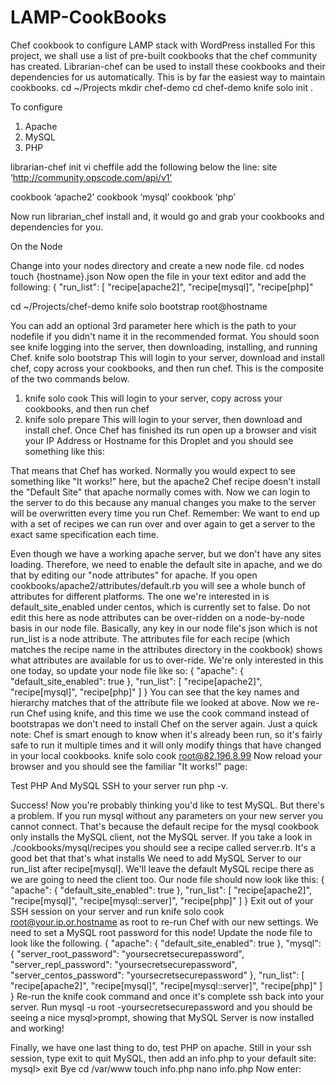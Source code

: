 # LAMP-CookBooks
Chef cookbook to configure LAMP stack with WordPress installed
For this project, we shall use a list of pre-built cookbooks that the chef community has created. Librarian-chef can be used to install these cookbooks and their dependencies for us automatically. This is by far the easiest way to maintain cookbooks.
cd  ~/Projects
mkdir chef-demo
cd chef-demo
knife solo init .

To configure
1.	Apache
2.	MySQL
3.	PHP

librarian-chef init
vi cheffile
add the following  below the line:  site ‘http://community.opscode.com/api/v1’

cookbook ‘apache2’
cookbook ‘mysql’
cookbook ‘php’
	
Now run 
librarian_chef install
and, it would go and grab your cookbooks and dependencies for you.

On the Node

Change into your nodes directory and create a new node file.
cd  nodes
touch {hostname}.json
Now open the file in your text editor and add the following:
{
  "run_list": [
    "recipe[apache2]",
    "recipe[mysql]",
    "recipe[php]"

cd ~/Projects/chef-demo
knife solo bootstrap root@hostname

You can add an optional 3rd parameter here which is the path to your nodefile if you didn't name it in the recommended format.
You should soon see knife logging into the server, then downloading, installing, and running Chef.
 knife solo bootstrap
This will login to your server, download and install chef, copy across your cookbooks, and then run chef. This is the composite of the two commands below.
1.	knife solo cook
This will login to your server, copy across your cookbooks, and then run chef
1.	knife solo prepare
This will login to your server, then download and install chef.
Once Chef has finished its run open up a browser and visit your IP Address or Hostname for this Droplet and you should see something like this:
 
That means that Chef has worked. Normally you would expect to see something like "It works!" here, but the apache2 Chef recipe doesn't install the "Default Site" that apache normally comes with.
Now we can login to the server to do this because any manual changes you make to the server will be overwritten every time you run Chef. Remember: We want to end up with a set of recipes we can run over and over again to get a server to the exact same specification each time.

Even though we have a working apache server, but we don't have any sites loading. Therefore, we need to enable the default site in apache, and we do that by editing our "node attributes" for apache.
If you open cookbooks/apache2/attributes/default.rb you will see a whole bunch of attributes for different platforms. The one we're interested in is default_site_enabled under centos, which is currently set to false.
Do not edit this here as node attributes can be over-ridden on a node-by-node basis in our node file. Basically, any key in our node file's json which is not run_list is a node attribute. The attributes file for each recipe (which matches the recipe name in the attributes directory in the cookbook)  shows what attributes are available for us to over-ride. We're only interested in this one today, so update your node file like so:
{
  "apache": {
    "default_site_enabled": true
  },
  "run_list": [
    "recipe[apache2]",
    "recipe[mysql]",
    "recipe[php]"
  ]
}
You can see that the key names and hierarchy matches that of the attribute file we looked at above. Now we re-run Chef using knife, and this time we use the cook command instead of bootstrapas we don't need to install Chef on the server again.
Just a quick note: Chef is smart enough to know when it's already been run, so it's fairly safe to run it multiple times and it will only modify things that have changed in your local cookbooks.
knife solo cook root@82.196.8.99
Now reload your browser and you should see the familiar "It works!" page:
 
Test PHP And MySQL
SSH to your server run 
php -v.	

Success! Now you're probably thinking you'd like to test MySQL. But there's a problem. If you run mysql without any parameters on your new server you cannot connect. That's because the default recipe for the  mysql cookbook only installs the MySQL client, not the MySQL server.
If you take a look in ./cookbooks/mysql/recipes you should see a recipe called server.rb. It's a good bet that that's what installs We need to add MySQL Server to our run_list after recipe[mysql]. We'll leave the default MySQL recipe there as we are going to need the client too. Our node file should now look like this:
{
  "apache": {
    "default_site_enabled": true
  },
  "run_list": [
    "recipe[apache2]",
    "recipe[mysql]",
    "recipe[mysql::server]",
    "recipe[php]"
  ]
}
Exit out of your SSH session on your server and run 
knife solo cook root@your.ip.or.hostname
as root to re-run Chef with our new settings. We need to set a MySQL root password for this node! Update the node file to look like the following.
{
  "apache": {
    "default_site_enabled": true
  },
  "mysql": {
    "server_root_password": "yoursecretsecurepassword",
    "server_repl_password": "yoursecretsecurepassword",
    "server_centos_password": "yoursecretsecurepassword"
  },
  "run_list": [
    "recipe[apache2]",
    "recipe[mysql]",
    "recipe[mysql::server]",
    "recipe[php]"
  ]
}
Re-run the knife cook command and once it's complete ssh back into your server. 
Run 
mysql -u root -yoursecretsecurepassword 
and you should be seeing a nice mysql>prompt, showing  that MySQL Server is now installed and working!

Finally, we have one last thing to do, test PHP on apache.
 Still in your ssh session, type
 exit to quit MySQL, 
then add an info.php
 to your default site:
mysql> exit
Bye
cd /var/www
touch info.php
nano info.php
Now enter:
<?php phpinfo();
and save and exit
Open http://yourserver/info.php
 in your browser and it should ask you to download the file.
Add a modphp5 recipe to the `runlist`.


{
  "apache": {
    "default_site_enabled": true
  },
  "mysql": {
    "server_root_password": "yoursecretsecurepassword",
    "server_repl_password": "yoursecretsecurepassword",
    "server_centos_password": "yoursecretsecurepassword"
  },
  "run_list": [
    "recipe[apache2]",
    "recipe[apache2::mod_php5]",
    "recipe[mysql]",
    "recipe[mysql::server]",
    "recipe[php]"
  ]
}

Notice how we put mod_php5 before php in our run_list. Normally Chef will run things in order, but the mod_php5 recipe requires the php recipe, so Chef is smart enough to know to run that first.
Now we can exit our SSH session and re-run knife cook and refresh our info.php in the browser.



